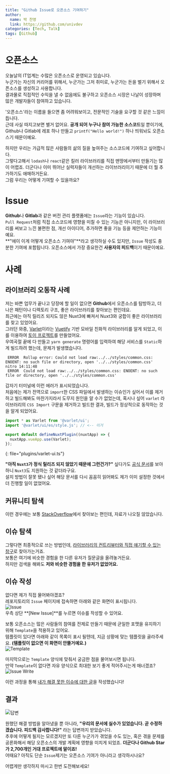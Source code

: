 ```yaml
---
title: "Github Issue로 오픈소스 기여하기"
author:
  name: 박 찬영
  link: https://github.com/univdev
categories: [Tech, Talk]
tags: [Github]
---
```

# 오픈소스
오늘날의 IT업계는 수많은 오픈소스로 운영되고 있습니다.  
누군가는 자신의 커리어를 위해서, 누군가는 그저 취미로, 누군가는 돈을 벌기 위해서 오픈소스를 생성하고 사용합니다.  
결과물로 직접적인 수익을 낼 수 없음에도 불구하고 오픈소스 시장은 나날이 성장하며 많은 개발자들이 참여하고 있습니다.

'오픈소스'라는 이름을 들으면 좀 어려워보이고, 전문적인 기술을 요구할 것 같은 느낌이 듭니다.  
근데 사실 따지고보면 별거 없어요. **공개 되어 누구나 참여 가능한 소스코드**일 뿐이기에, Github나 Gitlab에 레포 하나 만들고 ```printf("Hello world!")``` 하나 띄워놔도 오픈소스기 때문이예요.

하지만 우리는 가급적 많은 사람들의 삶의 질을 높여주는 소스코드에 기여하고 싶어합니다.  
그렇다고해서 ```lodash```나 ```react```같은 킬러 라이브러리를 직접 맨땅에서부터 만들기는 많이 어렵죠. 더군다나 이미 뛰어난 실력자들이 개선하는 라이브러리이기 때문에 더 뭘 추가하기도 애매하거든요.  
그럼 우리는 어떻게 기여할 수 있을까요?
# Issue
**Github**나 **Gitlab**과 같은 버전 관리 플랫폼에는 ```Issue```라는 기능이 있습니다.  
```Pull Request```처럼 직접 소스코드에 영향을 미칠 수 있는 기능은 아니지만, 이 라이브러리를 써보고 느낀 불편한 점, 개선 아이디어, 추가하면 좋을 기능 등을 제안하는 기능이예요.  
**"에이 이게 어떻게 오픈소스 기여야"**라고 생각하실 수도 있지만, ```Issue``` 작성도 충분한 기여에 포함됩니다. 오픈소스에서 가장 중요한건 **사용자의 피드백**이기 때문이예요.
# 사례
## 라이브러리 오동작 사례
저는 바쁜 업무가 끝나고 당장에 할 일이 없으면 **Github**에서 오픈소스를 탐방하고, 더 나은 패턴이나 디렉토리 구조, 좋은 라이브러리를 찾아보는 편인데요.  
최근에는 아직 릴리즈 되지도 않은 Nuxt3에 빠져서 Nuxt3와 궁합이 좋은 라이브러리를 찾고 있었어요.  
그러던 와중, [Varlet][Varlet]이라는 [Vuetify][Vuetify] 기반 모바일 친화적 라이브러리를 알게 되었고, 이를 이용하여 [토이 프로젝트][colors]를 만들었어요.  
우여곡절 끝에 다 만들고 ```yarn generate``` 명령어를 입력하여 해당 서비스를 ```Static```하게 빌드하려 했는데, 문제가 발생했습니다.
```
 ERROR  Rollup error: Could not load raw:../../styles/common.css: ENOENT: no such file or directory, open '../../styles/common.css'                                                          nitro 14:11:48
 ERROR  Could not load raw:../../styles/common.css: ENOENT: no such file or directory, open '../../styles/common.css'
```
갑자기 터미널에 이런 에러가 표시되었습니다.  
처음에는 제가 전역으로 ```import```한 CSS 파일에서 발생하는 이슈인가 싶어서 이를 제거하고 빌드해봐도 마찬가지라서 도무지 원인을 알 수가 없었는데, 혹시나 싶어 ```varlet``` 라이브러리의 ```CSS Import``` 구문을 제거하고 빌드한 결과, 빌드가 정상적으로 동작하는 것을 알게 되었어요.
```typescript
import * as Varlet from '@varlet/ui';
import '@varlet/ui/es/style.js'; // <-- 이거

export default defineNuxtPlugin((nuxtApp) => {
  nuxtApp.vueApp.use(Varlet);
});
```
{: file="plugins/varlet-ui.ts"}

**"아직 ```Nuxt3```가 정식 릴리즈 되지 않았기 때문에 그런건가?"** 싶다가도 [공식 문서][공식 문서]를 보아하니 ```Nuxt3```도 지원하는 것 같더라구요.  
설치 방법이 잘못 됐나 싶어 해당 문서를 다시 꼼꼼히 읽어봐도 제가 이미 설정한 것에서 더 진행할 일이 없었어요.  
## 커뮤니티 탐색
이런 경우에는 보통 [StackOverflow][StackOverflow]에서 찾아보는 편인데, 자료가 나오질 않았습니다.
## 이슈 탐색
그렇다면 최종적으로 쓰는 방법인데, [라이브러리의 컨트리뷰터와 직접 얘기할 수 있는 창구][Github Issue]로 찾아가는거죠.  
보통은 여기에 비슷한 경험을 한 다른 유저가 질문글을 올려놓거든요.  
하지만 검색을 해봐도 **저와 비슷한 경험을 한 유저가 없었어요.**  
## 이슈 작성
없다면 제가 직접 물어봐야겠죠?  
레포지토리의 ```Issue``` 페이지에 접속하면 아래와 같은 화면이 표시됩니다.  
![Issue][Issue 이미지]  
우측 상단 **[New Issue]**를 누르면 이슈를 작성할 수 있어요.

보통 오픈소스는 많은 사람들의 참여를 전제로 만들기 때문에 균일한 포맷을 유지하기 위해 ```Template```을 적용하고 있어요.  
템플릿이 있다면 아래와 같이 목록이 표시 될텐데, 지금 상황에 맞는 템플릿을 골라주세요. **(템플릿이 없으면 이 화면이 안뜰거예요.)**  
![Template][Template]

마지막으로는 ```Template``` 양식에 맞춰서 궁금한 점을 물어보시면 됩니다.  
만약 ```Template```이 없다면 자유 양식으로 최대한 보기 좋게 적어주시는게 매너겠죠?
![Issue Write][Issue Write]

이런 과정을 통해 [내가 해결 못한 이슈에 대한 글][내가 작성한 이슈]을 작성했습니다!
## 결과
![답변][답변]

원했던 해결 방법을 알아냈을 뿐 아니라, **"우리의 문서에 실수가 있었습니다. 곧 수정하겠습니다. 피드백 감사합니다!"** 라는 답변까지 받았습니다.  
추후에 어떻게 될지는 모르겠지만 또 다른 누군가가 겪었을 수도 있는, 혹은 겪을 문제를 공론화해서 해당 오픈소스의 개발 계획에 영향을 미치게 되었죠. **더군다나 Github Star가 2,700개인 거대 프로젝트에 말이죠!**  
어때요? 아직도 단순 ```Issue```제기는 오픈소스 기여가 아니라고 생각하시나요?

어렵게만 생각하지 마시고 한번 도전해보세요!

[Varlet]: https://github.com/varletjs
[Vuetify]: https://vuetifyjs.com/en/
[colors]: https://github.com/funapp-day/colors
[공식 문서]: https://varlet-varletjs.vercel.app/#/en-US/serverSideRendering
[StackOverflow]: https://stackoverflow.com/
[Github Issue]: https://github.com/varletjs/varlet/issues
[Issue 이미지]: https://user-images.githubusercontent.com/26304279/169000517-acebd75c-d3b0-4faf-959f-03f9becfeba1.png
[Template]: https://user-images.githubusercontent.com/26304279/169001884-963ebf08-8dc2-4bf0-967f-24c0041566c3.png
[Issue Write]: https://user-images.githubusercontent.com/26304279/169002472-c3850603-9eac-45c2-a632-82989e958ac0.png
[내가 작성한 이슈]: https://github.com/varletjs/varlet/issues/564
[답변]: https://user-images.githubusercontent.com/26304279/169003112-ee3610d2-bf4b-4f29-8917-ed52210f3c99.png